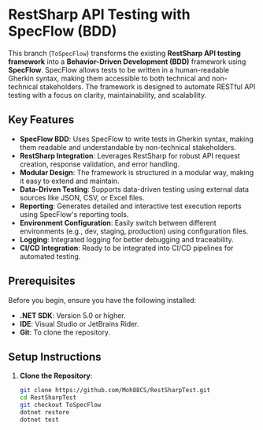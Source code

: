# RestSharp API Testing with SpecFlow (BDD)

This branch (`ToSpecFlow`) transforms the existing **RestSharp API testing framework** into a **Behavior-Driven Development (BDD)** framework using **SpecFlow**. SpecFlow allows tests to be written in a human-readable Gherkin syntax, making them accessible to both technical and non-technical stakeholders. The framework is designed to automate RESTful API testing with a focus on clarity, maintainability, and scalability.

## Key Features

- **SpecFlow BDD**: Uses SpecFlow to write tests in Gherkin syntax, making them readable and understandable by non-technical stakeholders.
- **RestSharp Integration**: Leverages RestSharp for robust API request creation, response validation, and error handling.
- **Modular Design**: The framework is structured in a modular way, making it easy to extend and maintain.
- **Data-Driven Testing**: Supports data-driven testing using external data sources like JSON, CSV, or Excel files.
- **Reporting**: Generates detailed and interactive test execution reports using SpecFlow's reporting tools.
- **Environment Configuration**: Easily switch between different environments (e.g., dev, staging, production) using configuration files.
- **Logging**: Integrated logging for better debugging and traceability.
- **CI/CD Integration**: Ready to be integrated into CI/CD pipelines for automated testing.

## Prerequisites

Before you begin, ensure you have the following installed:

- **.NET SDK**: Version 5.0 or higher.
- **IDE**: Visual Studio or JetBrains Rider.
- **Git**: To clone the repository.

## Setup Instructions

1. **Clone the Repository**:
   ```bash
   git clone https://github.com/Moh88CS/RestSharpTest.git
   cd RestSharpTest
   git checkout ToSpecFlow
   dotnet restore
   dotnet test
